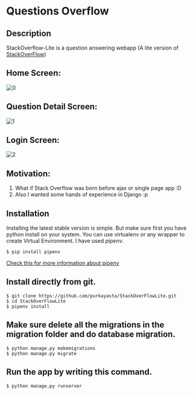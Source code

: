 # Questions Overflow


## Description
StackOverflow-Lite is a question answering webapp (A lite version of [StackOverFlow](https://stackoverflow.com/))



## Home Screen:
![0](https://user-images.githubusercontent.com/12936435/73941488-91f43e80-4917-11ea-8534-019900fbe980.png)
## Question Detail Screen:
![1](https://user-images.githubusercontent.com/12936435/73941490-928cd500-4917-11ea-9fc8-35c636b65f0d.png)
## Login Screen:
![2](https://user-images.githubusercontent.com/12936435/73941485-915ba800-4917-11ea-9f82-5c2de97b7275.png)



## Motivation:
1. What if Stack Overflow was born before ajax or single page app :D
2. Also I wanted some hands of experience in Django :p

## Installation

Installing the latest stable version is simple. But make sure first you have python install on your system.
You can use virtualenv or any wrapper to create Virtual Environment. I have used *pipenv*.

   `$ pip install pipenv`
   
[Check this for more information about pipenv](https://docs.pipenv.org/en/latest/)

## Install directly from git.
    $ git clone https://github.com/purkayasta/StackOverFlowLite.git
    $ cd StackOverFlowLite
    $ pipenv install
    
## Make sure delete all the migrations in the migration folder and do database migration.
    $ python manage.py makemigrations
    $ python manage.py migrate
    
## Run the app by writing this command.
    $ python manage.py runserver

